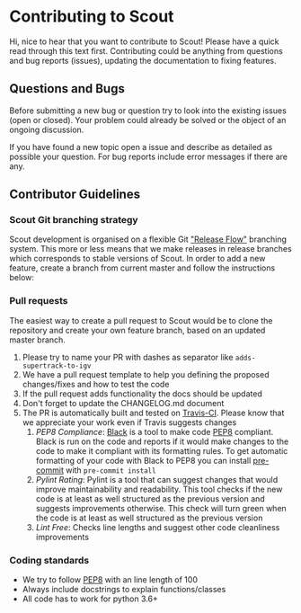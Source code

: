 # Contributing to Scout

Hi, nice to hear that you want to contribute to Scout! Please have a quick read through this text
first. Contributing could be anything from questions and bug reports (issues), updating the
documentation to fixing features.

## Questions and Bugs

Before submitting a new bug or question try to look into the existing issues (open or closed).
Your problem could already be solved or the object of an ongoing discussion.

If you have found a new topic open a issue and describe as detailed as possible your question.
For bug reports include error messages if there are any.

## Contributor Guidelines

### Scout Git branching strategy

Scout development is organised on a flexible Git ["Release Flow"][release_flow] branching system.
This more or less means that we make releases in release branches which corresponds to stable
versions of Scout.
In order to add a new feature, create a branch from current master and follow the instructions
below:

### Pull requests

The easiest way to create a pull request to Scout would be to clone the repository and create your
own feature branch, based on an updated master branch.

1. Please try to name your PR with dashes as separator like `adds-supertrack-to-igv`
1. We have a pull request template to help you defining the proposed changes/fixes and how to test
    the code
1. If the pull request adds functionality the docs should be updated
1. Don't forget to update the CHANGELOG.md document
1. The PR is automatically built and tested on [Travis-CI][travis-ci]. Please know that we appreciate your work even if Travis suggests changes
    1. _PEP8 Compliance_: [Black][black] is a tool to make code [PEP8][pep8] compliant. Black is run on the code and reports if it would make changes to the code to make it compliant with its formatting rules. To get automatic formatting of your code with Black to PEP8 you can install [pre-commit][pre-commit] with `pre-commit install`
    1. _Pylint Rating_: Pylint is a tool that can suggest changes that would improve maintainability and readability. This tool checks if the new code is at least as well structured as the previous version and suggests improvements otherwise. This check will turn green when the code is at least as well structured as the previous version
    1. _Lint Free_: Checks line lengths and suggest other code cleanliness improvements

### Coding standards

- We try to follow [PEP8][pep8] with an line length of 100
- Always include docstrings to explain functions/classes
- All code has to work for python 3.6+

[release_flow]: https://www.nebbiatech.com/2019/03/15/git-branching-strategies-which-one-should-i-pick/
[pep8]: https://www.python.org/dev/peps/pep-0008/
[black]: https://github.com/psf/black
[pre-commit]: https://pre-commit.com/
[travis-ci]: https://travis-ci.org/
